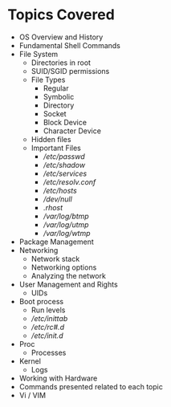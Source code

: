 <link rel="stylesheet" type="text/css" href="MD_styling.css" />

Topics Covered
====================

- OS Overview and History 
- Fundamental Shell Commands
- File System  
	- Directories in root  
	- SUID/SGID permissions  
	- File Types
		- Regular
		- Symbolic
		- Directory
		- Socket
		- Block Device
		- Character Device
	- Hidden files
	- Important Files 
		- */etc/passwd* 
		- */etc/shadow*
		- */etc/services*
		- */etc/resolv.conf*
		- */etc/hosts* 
		- */dev/null* 
		- *.rhost* 
		- */var/log/btmp*
		- */var/log/utmp*
		- */var/log/wtmp*
- Package Management  
- Networking
	- Network stack
	- Networking options 
	- Analyzing the network
- User Management and Rights  
	- UIDs
- Boot process 
	- Run levels 
	- */etc/inittab* 
	- */etc/rc#.d* 
	- */etc/init.d*  
- Proc  
	- Processes
- Kernel
	- Logs 
- Working with Hardware  
- Commands presented related to each topic
- Vi / VIM
